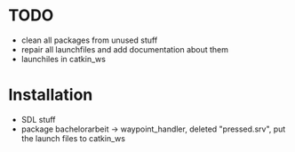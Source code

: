 # TODO

- clean all packages from unused stuff
- repair all launchfiles and add documentation about them
- launchiles in catkin_ws

# Installation
  - SDL stuff
  - package bachelorarbeit -> waypoint_handler, deleted "pressed.srv", put the launch files to catkin_ws
